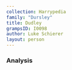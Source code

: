 ```yaml
---
collection: Harrypedia
family: "Dursley"
title: Dudley
grampsID: I0098
author: Luke Schierer
layout: person
---
```


### Analysis
